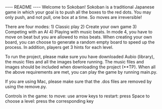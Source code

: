 ---- README ----
Welcome to Sokoban! Sokoban is a traditional Japanese game in which your goal 
is to push all the boxes to the red dots. You may only push, and not pull,
one box at a time. So moves are irreversible! 

There are four modes: 1) Classic play 2) Create your own game 3) Competing with an 
AI 4) Playing with music beats. 
In mode 4, you have to move on beat but you are allowed to miss beats. 
When creating your own board, you can choose to generate a random empty board to speed up the process. 
In addition, players get 3 hints for each level. 

To run the project, please make sure you have downloaded Aubio (library), the music files and all the images before running. The music files and images should be included when downloading the project (**TP). 
When all the above requirements are met, you can play the game by running main.py. 

If you are using Mac, please make sure that the .dos files are removed by using the remove.py. 

Controls in the game:
    to move: use arrow keys
    to restart: press Space 
    to choose a level: press the corresponding key 


